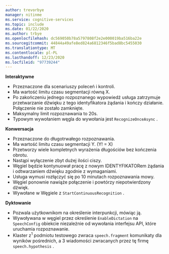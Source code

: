 ```yaml
---
author: trevorbye
manager: nitinme
ms.service: cognitive-services
ms.topic: include
ms.date: 01/22/2020
ms.author: trbye
ms.openlocfilehash: dc569050b78a5797808f2e2e000019ba516ba22e
ms.sourcegitcommit: 44844a49afe8ed824a6812346f5bad8bc5455030
ms.translationtype: MT
ms.contentlocale: pl-PL
ms.lasthandoff: 12/23/2020
ms.locfileid: "97739244"
---
```

**Interaktywne**
- Przeznaczone dla scenariuszy poleceń i kontroli.
- Ma wartość limitu czasu segmentacji równą X.
- Po zakończeniu jednego rozpoznanego wypowiedź usługa zatrzymuje przetwarzanie dźwięku z tego identyfikatora żądania i kończy działanie. Połączenie nie zostało zamknięte.
- Maksymalny limit rozpoznawania to 20s.
- Typowym wywołaniem węgla do wywołania jest `RecognizeOnceAsync` .

**Konwersacja**
- Przeznaczone do długotrwałego rozpoznawania.
- Ma wartość limitu czasu segmentacji Y. (Y! = X)
- Przetworzy wiele kompletnych wyrażenia długościów bez kończenia obrotu.
- Nastąpi wyłączenie zbyt dużej ilości ciszy.
- Węgiel będzie kontynuował pracę z nowym IDENTYFIKATORem żądania i odtwarzaniem dźwięku zgodnie z wymaganiami.
- Usługa wymusi rozłączyć się po 10 minutach rozpoznawania mowy.
- Węgiel ponownie nawiąże połączenie i powtórzy niepotwierdzony dźwięk.
- Wywołane w Węgiele z `StartContinuousRecognition` .

**Dyktowanie**
- Pozwala użytkownikom na określenie interpunkcji, mówiąc ją.
- Wywoływana w węgiel przez określenie `EnableDictation` na `SpeechConfig` obiekcie niezależnie od wywołania interfejsu API, które uruchamia rozpoznawanie.
- Klaster z<sup>1</sup> podmiotu testowego zwraca `speech.fragment` komunikaty dla wyników pośrednich, a 3 wiadomości zwracanych przez tę firmę<sup></sup> `speech.hypothesis` .